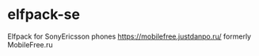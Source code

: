# elfpack-se
Elfpack for SonyEricsson phones https://mobilefree.justdanpo.ru/ formerly MobileFree.ru
